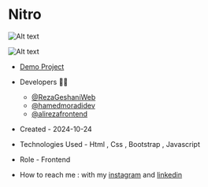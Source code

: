 # Nitro

![Alt text](https://github.com/user-attachments/assets/9dc039f0-e920-4f04-933b-c41065bf8f3d)


![Alt text](https://github.com/user-attachments/assets/3fef6fa2-5ff2-44dc-ac16-f83388debc9f)


- [Demo Project](https://rezageshaniweb.github.io/AvadaVeganStore/)


- Developers 👨‍💻
   - [@RezaGeshaniWeb](https://github.com/RezaGeshaniWeb)
   - [@hamedmoradidev](https://github.com/hamedmoradidev)
   - [@alirezafrontend](https://github.com/alirezafrontend)

- Created - 2024-10-24

- Technologies Used - Html , Css , Bootstrap , Javascript

- Role - Frontend

- How to reach me : with my [instagram](https://www.instagram.com/rezageshani_web) and [linkedin](http://www.linkedin.com/in/reza-geshani-web)
